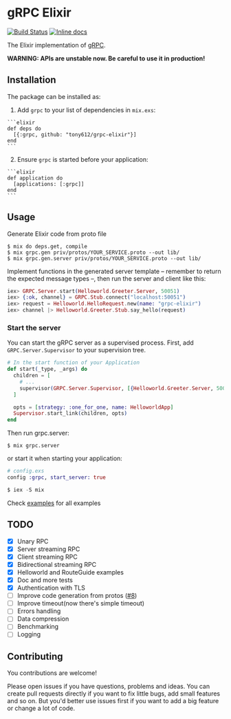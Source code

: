# gRPC Elixir

[![Build Status](https://travis-ci.org/jaigouk/grpc-elixir.svg?branch=master)](https://travis-ci.org/jaigouk/grpc-elixir)
[![Inline docs](http://inch-ci.org/github/jaigouk/grpc-elixir.svg?branch=master)](http://inch-ci.org/github/jaigouk/grpc-elixir)

The Elixir implementation of [gRPC](http://www.grpc.io/).

**WARNING: APIs are unstable now. Be careful to use it in production!**

## Installation

The package can be installed as:

  1. Add `grpc` to your list of dependencies in `mix.exs`:

    ```elixir
    def deps do
      [{:grpc, github: "tony612/grpc-elixir"}]
    end
    ```

  2. Ensure `grpc` is started before your application:

    ```elixir
    def application do
      [applications: [:grpc]]
    end
    ```

## Usage

Generate Elixir code from proto file

```
$ mix do deps.get, compile
$ mix grpc.gen priv/protos/YOUR_SERVICE.proto --out lib/
$ mix grpc.gen.server priv/protos/YOUR_SERVICE.proto --out lib/
```

Implement functions in the generated server template – remember to return the expected message types –,
then run the server and client like this:

```elixir
iex> GRPC.Server.start(Helloworld.Greeter.Server, 50051)
iex> {:ok, channel} = GRPC.Stub.connect("localhost:50051")
iex> request = Helloworld.HelloRequest.new(name: "grpc-elixir")
iex> channel |> Helloworld.Greeter.Stub.say_hello(request)
```

### Start the server

You can start the gRPC server as a supervised process. First, add `GRPC.Server.Supervisor` to your supervision tree.

```elixir
# In the start function of your Application
def start(_type, _args) do
  children = [
    # ...
    supervisor(GRPC.Server.Supervisor, [{Helloworld.Greeter.Server, 50051}])
  ]

  opts = [strategy: :one_for_one, name: HelloworldApp]
  Supervisor.start_link(children, opts)
end
```

Then run grpc.server:

```
$ mix grpc.server
```

or start it when starting your application:

```elixir
# config.exs
config :grpc, start_server: true

$ iex -S mix
```

Check [examples](examples) for all examples

## TODO

- [x] Unary RPC
- [x] Server streaming RPC
- [x] Client streaming RPC
- [x] Bidirectional streaming RPC
- [x] Helloworld and RouteGuide examples
- [x] Doc and more tests
- [x] Authentication with TLS
- [ ] Improve code generation from protos ([#8](https://github.com/tony612/grpc-elixir/issues/8))
- [ ] Improve timeout(now there's simple timeout)
- [ ] Errors handling
- [ ] Data compression
- [ ] Benchmarking
- [ ] Logging

## Contributing

You contributions are welcome!

Please open issues if you have questions, problems and ideas. You can create pull
requests directly if you want to fix little bugs, add small features and so on.
But you'd better use issues first if you want to add a big feature or change a
lot of code.
